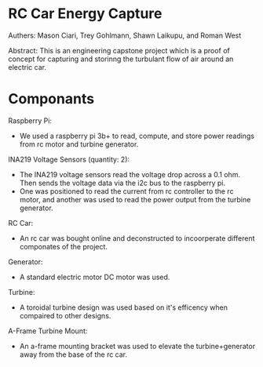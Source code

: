 # RC Car Energy Capture
Authers: Mason Ciari, Trey Gohlmann, Shawn Laikupu, and Roman West

Abstract:
This is an engineering capstone project which is a proof of concept for capturing and storinng the turbulant flow of air around an electric car.

# Componants

Raspberry Pi:
- We used a raspberry pi 3b+ to read, compute, and store power readings from rc motor and turbine generator.

INA219 Voltage Sensors (quantity: 2):
- The INA219 voltage sensors read the voltage drop across a 0.1 ohm. Then sends the voltage data via the i2c bus to the raspberry pi.
- One was positioned to read the current from rc controller to the rc motor, and another was used to read the power output from the turbine generator.

RC Car:
- An rc car was bought online and deconstructed to incoorperate different componates of the project.

Generator:
- A standard electric motor DC motor was used.

Turbine:
- A toroidal turbine design was used based on it's efficency when compaired to other designs.

A-Frame Turbine Mount:
- An a-frame mounting bracket was used to elevate the turbine+generator away from the base of the rc car.
